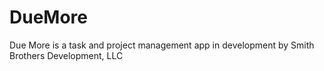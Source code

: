 # DueMore
Due More is a task and project management app in development by Smith Brothers Development, LLC
